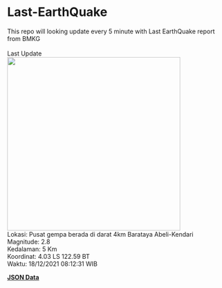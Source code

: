 # Last-EarthQuake
This repo will looking update every 5 minute with Last EarthQuake report from BMKG
<br>
<br>
Last Update
<br>
<img src="https://ews.bmkg.go.id/TEWS/data/20211218081231.mmi.jpg" width="400"/>
<br>
Lokasi: Pusat gempa berada di darat 4km Barataya Abeli-Kendari <br>
Magnitude: 2.8 <br>
Kedalaman: 5 Km <br>
Koordinat: 4.03 LS 122.59 BT <br>
Waktu: 18/12/2021 08:12:31 WIB <br>

<a href="./data/data.json">**JSON Data**</a>
